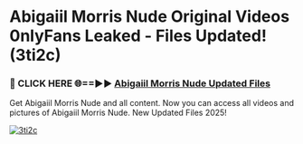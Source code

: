 # Abigaiil Morris Nude Original Videos 0nlyFans Leaked - Files Updated! (3ti2c)

<h3>🔴 CLICK HERE 🌐==►► <a href="https://tinyurl.com/52m3yx9h" rel="nofollow">Abigaiil Morris Nude Updated Files</a></h3>

Get Abigaiil Morris Nude and all content. Now you can access all videos and pictures of Abigaiil Morris Nude. New Updated Files 2025!

[![3ti2c](https://i.imgur.com/TnHtlc8.gif)](https://tinyurl.com/52m3yx9h)
